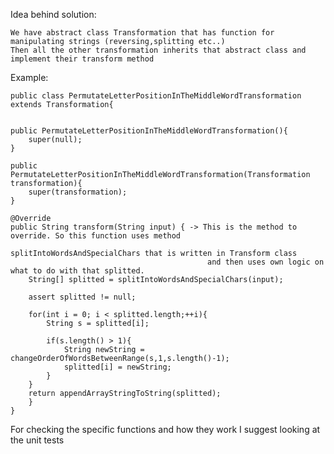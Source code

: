 Idea behind solution:

    We have abstract class Transformation that has function for manipulating strings (reversing,splitting etc..)
    Then all the other transformation inherits that abstract class and implement their transform method

Example:

    public class PermutateLetterPositionInTheMiddleWordTransformation extends Transformation{


    public PermutateLetterPositionInTheMiddleWordTransformation(){
        super(null);
    }

    public PermutateLetterPositionInTheMiddleWordTransformation(Transformation transformation){
        super(transformation);
    }

    @Override
    public String transform(String input) { -> This is the method to override. So this function uses method
                                                splitIntoWordsAndSpecialChars that is written in Transform class
                                                and then uses own logic on what to do with that splitted.
        String[] splitted = splitIntoWordsAndSpecialChars(input);

        assert splitted != null;

        for(int i = 0; i < splitted.length;++i){
            String s = splitted[i];

            if(s.length() > 1){
                String newString = changeOrderOfWordsBetweenRange(s,1,s.length()-1);
                splitted[i] = newString;
            }
        }
        return appendArrayStringToString(splitted);
        }
    }


For checking the specific functions and how they work I suggest looking at the unit tests
